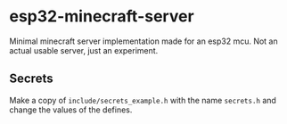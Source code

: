 # esp32-minecraft-server

Minimal minecraft server implementation made for an esp32 mcu. Not an actual
usable server, just an experiment.

## Secrets

Make a copy of `include/secrets_example.h` with the name `secrets.h` and change
the values of the defines.
